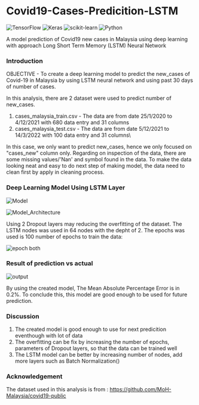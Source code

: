 # Covid19-Cases-Predicition-LSTM

![TensorFlow](https://img.shields.io/badge/TensorFlow-%23FF6F00.svg?style=for-the-badge&logo=TensorFlow&logoColor=white)
![Keras](https://img.shields.io/badge/Keras-%23D00000.svg?style=for-the-badge&logo=Keras&logoColor=white)
![scikit-learn](https://img.shields.io/badge/scikit--learn-%23F7931E.svg?style=for-the-badge&logo=scikit-learn&logoColor=white)
![Python](https://img.shields.io/badge/python-3670A0?style=for-the-badge&logo=python&logoColor=ffdd54)

A model prediction of Covid19 new cases in Malaysia using deep learning with approach Long Short Term Memory (LSTM) Neural Network

### Introduction 
OBJECTIVE - To create a deep learning model to predict the new_cases of Covid-19 in Malaysia by using LSTM neural network and using past 30 days of number of cases.


In this analysis, there are 2 dataset were used to predict number of new_cases.
   1. cases_malaysia_train.csv - The data are from date 25/1/2020 to 4/12/2021 with 680 data entry and 31 columns
   2. cases_malaysia_test.csv - The data are from date 5/12/2021 to 14/3/2022 with 100 data entry and 31 columns\

In this case, we only want to predict new_cases, hence we only focused on "cases_new" column only. Regarding on inspection of the data, there are some missing values/'Nan' and symbol found in the data. To make the data looking neat and easy to do next step of making model, the data need to clean first by apply in cleaning process.


### Deep Learning Model Using LSTM Layer

![Model](https://user-images.githubusercontent.com/105650253/211257569-030fd583-9809-4932-bb8c-f7254299a451.PNG)

![Model_Architecture](https://user-images.githubusercontent.com/105650253/211257898-3b98d2c8-d97f-4b78-b942-d9893c4ed5d8.PNG)

Using 2 Dropout layers may reducing the overfitting of the dataset. The LSTM nodes was used in 64 nodes with the depht of 2. The epochs was used is 100 number of epochs to train the data:

![epoch both](https://user-images.githubusercontent.com/105650253/211258429-733c32f7-93bd-448c-80b1-30bc2f2bef9e.PNG)

### Result of prediction vs actual
![output](https://user-images.githubusercontent.com/105650253/211258534-4309d6e8-7e98-4cc0-b869-7783c9d2e71d.png)

By using the created model, The Mean Absolute Percentage Error is in 0.2%. To conclude this, this model are good enough to be used for future prediction.

### Discussion

1. The created model is good enough to use for next predicition eventhough with lot of data
2. The overfitting can be fix by increasing the number of epochs, parameters of Dropout layers, so that the data can be trained well
3. The LSTM model can be better by increasing number of nodes, add more layers such as Batch Normalization() 

### Acknowledgement
The dataset used in this analysis is from : https://github.com/MoH-Malaysia/covid19-public
